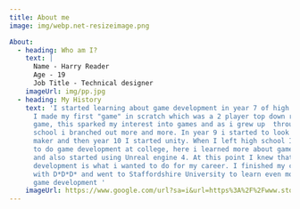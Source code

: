 ```yaml
---
title: About me
image: img/webp.net-resizeimage.png

About:
  - heading: Who am I?
    text: |
      Name - Harry Reader
      Age - 19
      Job Title - Technical designer
    imageUrl: img/pp.jpg
  - heading: My History
    text: 'I started learning about game development in year 7 of high school where
      I made my first "game" in scratch which was a 2 player top down racing
      game, this sparked my interest into games and as i grew up  through high
      school i branched out more and more. In year 9 i started to look into game
      maker and then year 10 I started unity. When I left high school I decided
      to do game development at college, here i learned more about game maker
      and also started using Unreal engine 4. At this point I knew that game
      development is what i wanted to do for my career. I finished my course
      with D*D*D* and went to Staffordshire University to learn even more about
      game development '
    imageUrl: https://www.google.com/url?sa=i&url=https%3A%2F%2Fwww.stokesentinel.co.uk%2Fnews%2Fstoke-on-trent-news%2Fstaffordshire-universitys-ian-blachford-cautious-6003364&psig=AOvVaw3d3lvkH3x6IRs0xWiyzgt3&ust=1645187529709000&source=images&cd=vfe&ved=0CAsQjRxqFwoTCIjsrqjfhvYCFQAAAAAdAAAAABAD
---
```

